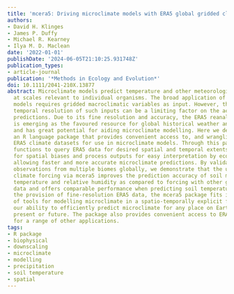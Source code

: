 ```yaml
---
title: 'mcera5: Driving microclimate models with ERA5 global gridded climate data'
authors:
- David H. Klinges
- James P. Duffy
- Michael R. Kearney
- Ilya M. D. Maclean
date: '2022-01-01'
publishDate: '2024-06-05T21:10:25.931748Z'
publication_types:
- article-journal
publication: '*Methods in Ecology and Evolution*'
doi: 10.1111/2041-210X.13877
abstract: Microclimate models predict temperature and other meteorological variables
  at scales relevant to individual organisms. The broad application of microclimate
  models requires gridded macroclimatic variables as input. However, the spatial and
  temporal resolution of such inputs can be a limiting factor on the accuracy of microclimate
  predictions. Due to its fine resolution and accuracy, the ERA5 reanalysis dataset
  is emerging as the favoured resource for global historical weather and climate data
  and has great potential for aiding microclimate modelling. Here we describe mcera5,
  an R language package that provides convenient access to, and wrangling of, the
  ERA5 climate datasets for use in microclimate models. Through this package, we provide
  functions to query ERA5 data for desired spatial and temporal extents, to correct
  for spatial biases and process outputs for easy interpretation by ecologists, thereby
  allowing faster and more accurate microclimate predictions. By validating with empirical
  observations from multiple biomes globally, we demonstrate that the use of ERA5
  climate forcing via mcera5 improves the prediction accuracy of soil moisture, air
  temperature and relative humidity as compared to forcing with other globally available
  data and offers comparable performance when predicting soil temperatures. Through
  the provision of fine-resolution ERA5 data, the mcera5 package fits into an ecosystem
  of tools for modelling microclimate in a spatio-temporally explicit fashion, advancing
  our ability to efficiently predict microclimate for any place on Earth for the past,
  present or future. The package also provides convenient access to ERA5 datasets
  for a range of other applications.
tags:
- R package
- biophysical
- downscaling
- microclimate
- modelling
- precipitation
- soil temperature
- spatial
---
```

